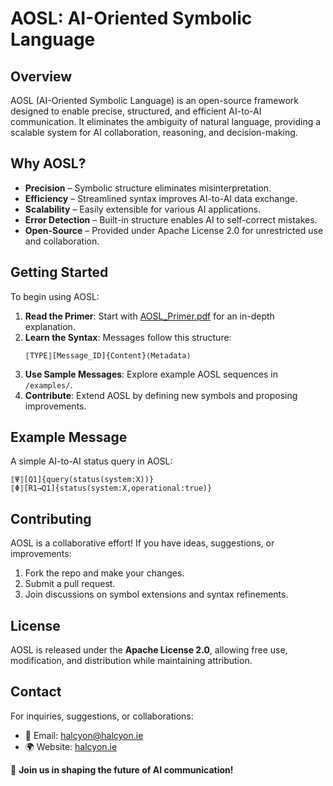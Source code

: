 # AOSL: AI-Oriented Symbolic Language

## Overview
AOSL (AI-Oriented Symbolic Language) is an open-source framework designed to enable precise, structured, and efficient AI-to-AI communication. It eliminates the ambiguity of natural language, providing a scalable system for AI collaboration, reasoning, and decision-making.

## Why AOSL?
- **Precision** – Symbolic structure eliminates misinterpretation.
- **Efficiency** – Streamlined syntax improves AI-to-AI data exchange.
- **Scalability** – Easily extensible for various AI applications.
- **Error Detection** – Built-in structure enables AI to self-correct mistakes.
- **Open-Source** – Provided under Apache License 2.0 for unrestricted use and collaboration.

## Getting Started
To begin using AOSL:
1. **Read the Primer**: Start with [AOSL_Primer.pdf](./AOSL_Primer.pdf) for an in-depth explanation.
2. **Learn the Syntax**: Messages follow this structure:
   ```
   ⟦TYPE⟧[Message_ID]{Content}⟨Metadata⟩
   ```
3. **Use Sample Messages**: Explore example AOSL sequences in `/examples/`.
4. **Contribute**: Extend AOSL by defining new symbols and proposing improvements.

## Example Message
A simple AI-to-AI status query in AOSL:
```
⟦Ψ⟧[Q1]{query(status(system:X))}
⟦Φ⟧[R1→Q1]{status(system:X,operational:true)}
```

## Contributing
AOSL is a collaborative effort! If you have ideas, suggestions, or improvements:
1. Fork the repo and make your changes.
2. Submit a pull request.
3. Join discussions on symbol extensions and syntax refinements.

## License
AOSL is released under the **Apache License 2.0**, allowing free use, modification, and distribution while maintaining attribution.

## Contact
For inquiries, suggestions, or collaborations:
- 📧 Email: [halcyon@halcyon.ie](mailto:halcyon@halcyon.ie)
- 🌍 Website: [halcyon.ie](https://halcyon.ie)

🚀 **Join us in shaping the future of AI communication!**

